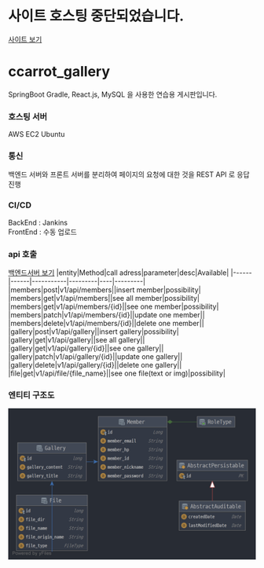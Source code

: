# 사이트 호스팅 중단되었습니다.
[사이트 보기](http://ccarrot.kro.kr/)

# ccarrot_gallery
SpringBoot Gradle, React.js, MySQL 을 사용한 연습용 게시판입니다.

### 호스팅 서버
AWS EC2 Ubuntu

### 통신
백엔드 서버와 프론트 서버를 분리하여
페이지의 요청에 대한 것을 REST API 로 응답 진행

### CI/CD
BackEnd : Jankins <br>
FrontEnd : 수동 업로드

### api 호출
[백엔드서버 보기](http://ccarrot.kro.kr:8070/v1/api/members)
|entity|Method|call adress|parameter|desc|Available|
|------|------|-----------|---------|----|---------|
|members|post|v1/api/members||insert member|possibility|
|members|get|v1/api/members||see all member|possibility|
|members|get|v1/api/members/{id}||see one member|possibility|
|members|patch|v1/api/members/{id}||update one member||
|members|delete|v1/api/members/{id}||delete one member||
|gallery|post|v1/api/gallery||insert gallery|possibility|
|gallery|get|v1/api/gallery||see all gallery||
|gallery|get|v1/api/gallery/{id}||see one gallery||
|gallery|patch|v1/api/gallery/{id}||update one gallery||
|gallery|delete|v1/api/gallery/{id}||delete one gallery||
|file|get|v1/api/file/{file_name}||see one file(text or img)|possibility|

### 엔티티 구조도
![엔티티 구조도](https://github.com/JinGoon-Kim/ccarrot_gallery/blob/main/211208entityManagerFactory.png)
